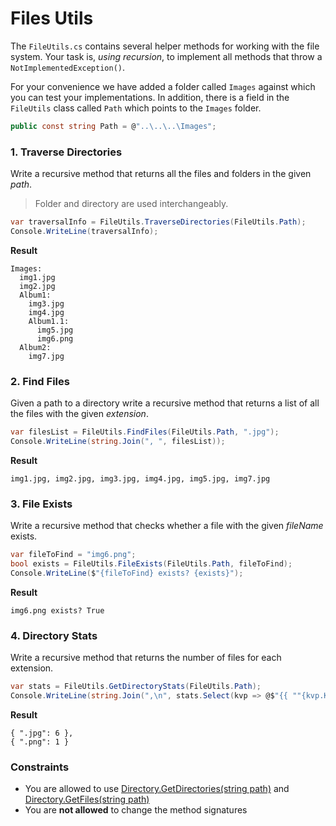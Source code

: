 # Files Utils

The `FileUtils.cs` contains several helper methods for working with the file system. Your task is, _using recursion_, to implement all methods that throw a `NotImplementedException()`.

For your convenience we have added a folder called `Images` against which you can test your implementations. In addition, there is a field in the `FileUtils` class called `Path` which points to the `Images` folder.

```cs
public const string Path = @"..\..\..\Images";
```

### 1. Traverse Directories
Write a recursive method that returns all the files and folders in the given _path_.

> Folder and directory are used interchangeably.

```cs
var traversalInfo = FileUtils.TraverseDirectories(FileUtils.Path);
Console.WriteLine(traversalInfo);
```
**Result**
```
Images:
  img1.jpg
  img2.jpg
  Album1:
    img3.jpg
    img4.jpg
    Album1.1:
      img5.jpg
      img6.png
  Album2:
    img7.jpg
```

### 2. Find Files

Given a path to a directory write a recursive method that returns a list of all the files with the given _extension_.

```cs
var filesList = FileUtils.FindFiles(FileUtils.Path, ".jpg");
Console.WriteLine(string.Join(", ", filesList));
```
**Result**
```
img1.jpg, img2.jpg, img3.jpg, img4.jpg, img5.jpg, img7.jpg
```

### 3. File Exists 

Write a recursive method that checks whether a file with the given _fileName_ exists.

```cs
var fileToFind = "img6.png";
bool exists = FileUtils.FileExists(FileUtils.Path, fileToFind);
Console.WriteLine($"{fileToFind} exists? {exists}");
```
**Result**
```
img6.png exists? True
```

### 4. Directory Stats
Write a recursive method that returns the number of files for each extension.

```cs
var stats = FileUtils.GetDirectoryStats(FileUtils.Path);
Console.WriteLine(string.Join(",\n", stats.Select(kvp => @$"{{ ""{kvp.Key}"": {kvp.Value} }}")));
```
**Result**
```
{ ".jpg": 6 },
{ ".png": 1 }
```

### Constraints
- You are allowed to use [Directory.GetDirectories(string path)](https://docs.microsoft.com/en-us/dotnet/api/system.io.directory.getdirectories?view=netcore-3.1) and [Directory.GetFiles(string path)](https://docs.microsoft.com/en-us/dotnet/api/system.io.directory.getfiles?view=netcore-3.1)
- You are **not allowed** to change the method signatures